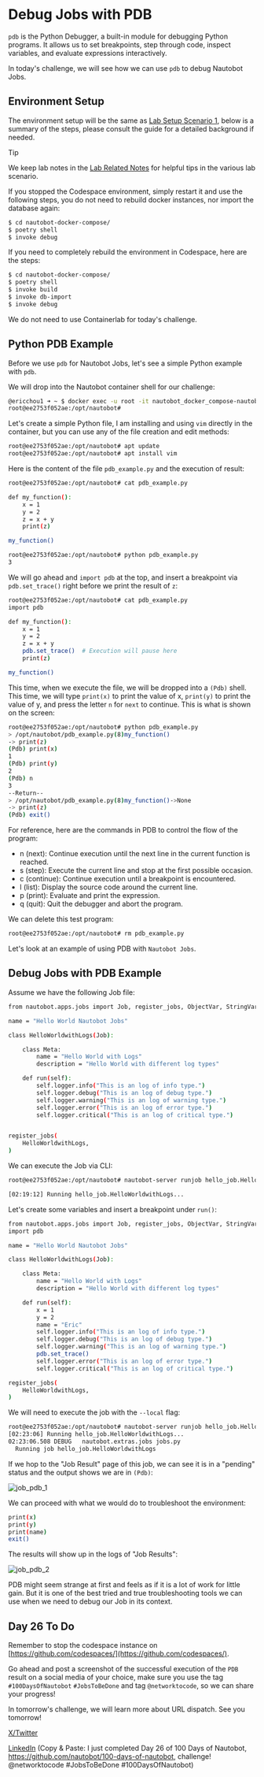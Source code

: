 # Debug Jobs with PDB

`pdb` is the Python Debugger, a built-in module for debugging Python programs. It allows us to set breakpoints, step through code, inspect variables, and evaluate expressions interactively. 

In today's challenge, we will see how we can use `pdb` to debug Nautobot Jobs. 

## Environment Setup

The environment setup will be the same as [Lab Setup Scenario 1](../Lab_Setup/scenario_1_setup/README.md), below is a summary of the steps, please consult the guide for a detailed background if needed. 

> [!TIP]
> We keep lab notes in the [Lab Related Notes](../Lab_Setup/lab_related_notes/README.md) for helpful tips in the various lab scenario. 

If you stopped the Codespace environment, simply restart it and use the following steps, you do not need to rebuild docker instances, nor import the database again: 

```bash
$ cd nautobot-docker-compose/
$ poetry shell
$ invoke debug
```

If you need to completely rebuild the environment in Codespace, here are the steps: 

```bash
$ cd nautobot-docker-compose/
$ poetry shell
$ invoke build
$ invoke db-import
$ invoke debug
```

We do not need to use Containerlab for today's challenge. 

## Python PDB Example 

Before we use `pdb` for Nautobot Jobs, let's see a simple Python example with `pdb`. 

We will drop into the Nautobot container shell for our challenge: 

```bash
@ericchou1 ➜ ~ $ docker exec -u root -it nautobot_docker_compose-nautobot-1 bash
root@ee2753f052ae:/opt/nautobot# 
```

Let's create a simple Python file, I am installing and using `vim` directly in the container, but you can use any of the file creation and edit methods: 

```bash
root@ee2753f052ae:/opt/nautobot# apt update
root@ee2753f052ae:/opt/nautobot# apt install vim
```

Here is the content of the file `pdb_example.py` and the execution of result: 

```bash
root@ee2753f052ae:/opt/nautobot# cat pdb_example.py 

def my_function():
    x = 1
    y = 2
    z = x + y
    print(z)

my_function()

root@ee2753f052ae:/opt/nautobot# python pdb_example.py 
3
```

We will go ahead and `import pdb` at the top, and insert a breakpoint via `pdb.set_trace()` right before we print the result of `z`: 

```bash
root@ee2753f052ae:/opt/nautobot# cat pdb_example.py 
import pdb

def my_function():
    x = 1
    y = 2
    z = x + y
    pdb.set_trace()  # Execution will pause here
    print(z)

my_function()
```

This time, when we execute the file, we will be dropped into a `(Pdb)` shell. This time, we will type `print(x)` to print the value of x, `print(y)` to print the value of y, and press the letter `n` for `next` to continue. This is what is shown on the screen: 

```bash
root@ee2753f052ae:/opt/nautobot# python pdb_example.py 
> /opt/nautobot/pdb_example.py(8)my_function()
-> print(z)
(Pdb) print(x)
1
(Pdb) print(y)
2
(Pdb) n
3
--Return--
> /opt/nautobot/pdb_example.py(8)my_function()->None
-> print(z)
(Pdb) exit()
```

For reference, here are the commands in PDB to control the flow of the program: 

- n (next): Continue execution until the next line in the current function is reached.
- s (step): Execute the current line and stop at the first possible occasion.
- c (continue): Continue execution until a breakpoint is encountered.
- l (list): Display the source code around the current line.
- p (print): Evaluate and print the expression.
- q (quit): Quit the debugger and abort the program.

We can delete this test program: 

```bash
root@ee2753f052ae:/opt/nautobot# rm pdb_example.py 
```

Let's look at an example of using PDB with `Nautobot Jobs`. 

## Debug Jobs with PDB Example

Assume we have the following Job file: 

```bash
from nautobot.apps.jobs import Job, register_jobs, ObjectVar, StringVar, IntegerVar, FileVar

name = "Hello World Nautobot Jobs"

class HelloWorldwithLogs(Job):

    class Meta:
        name = "Hello World with Logs"
        description = "Hello World with different log types"

    def run(self):
        self.logger.info("This is an log of info type.")
        self.logger.debug("This is an log of debug type.")
        self.logger.warning("This is an log of warning type.")
        self.logger.error("This is an log of error type.")
        self.logger.critical("This is an log of critical type.")


register_jobs(
    HelloWorldwithLogs,
)
```

We can execute the Job via CLI: 

```bash
root@ee2753f052ae:/opt/nautobot# nautobot-server runjob hello_job.HelloWorldwithLogs -u admin

[02:19:12] Running hello_job.HelloWorldwithLogs...
```

Let's create some variables and insert a breakpoint under `run()`: 

```bash
from nautobot.apps.jobs import Job, register_jobs, ObjectVar, StringVar, IntegerVar, FileVar
import pdb 

name = "Hello World Nautobot Jobs"

class HelloWorldwithLogs(Job):

    class Meta:
        name = "Hello World with Logs"
        description = "Hello World with different log types"

    def run(self):
        x = 1
        y = 2
        name = "Eric"
        self.logger.info("This is an log of info type.")
        self.logger.debug("This is an log of debug type.")
        self.logger.warning("This is an log of warning type.")
        pdb.set_trace()
        self.logger.error("This is an log of error type.")
        self.logger.critical("This is an log of critical type.")

register_jobs(
    HelloWorldwithLogs,
)
```

We will need to execute the job with the `--local` flag: 

```bash
root@ee2753f052ae:/opt/nautobot# nautobot-server runjob hello_job.HelloWorldwithLogs -u admin --local
[02:23:06] Running hello_job.HelloWorldwithLogs...
02:23:06.508 DEBUG   nautobot.extras.jobs jobs.py                                run_job() :
  Running job hello_job.HelloWorldwithLogs
```

If we hop to the "Job Result" page of this job, we can see it is in a "pending" status and the output shows we are in `(Pdb)`: 

![job_pdb_1](images/job_pdb_1.png)

We can proceed with what we would do to troubleshoot the environment: 

```bash
print(x)
print(y)
print(name)
exit()
```

The results will show up in the logs of "Job Results": 

![job_pdb_2](images/job_pdb_2.png)

PDB might seem strange at first and feels as if it is a lot of work for little gain. But it is one of the best tried and true troubleshooting tools we can use when we need to debug our Job in its context. 

## Day 26 To Do

Remember to stop the codespace instance on [https://github.com/codespaces/](https://github.com/codespaces/). 

Go ahead and post a screenshot of the successful execution of the `PDB` result on a social media of your choice, make sure you use the tag `#100DaysOfNautobot` `#JobsToBeDone` and tag `@networktocode`, so we can share your progress! 

In tomorrow's challenge, we will learn more about URL dispatch. See you tomorrow! 

[X/Twitter](<https://twitter.com/intent/tweet?url=https://github.com/nautobot/100-days-of-nautobot&text=I+just+completed+Day+26+of+the+100+days+of+nautobot+!&hashtags=100DaysOfNautobot,JobsToBeDone>)

[LinkedIn](https://www.linkedin.com/) (Copy & Paste: I just completed Day 26 of 100 Days of Nautobot, https://github.com/nautobot/100-days-of-nautobot, challenge! @networktocode #JobsToBeDone #100DaysOfNautobot)
